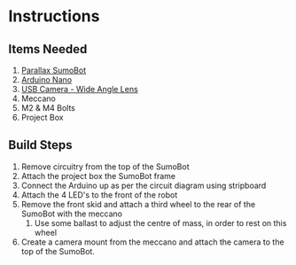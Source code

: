 # Instructions
## Items Needed
1. [Parallax SumoBot](https://www.parallax.com/product/27402)
1. [Arduino Nano](https://store.arduino.cc/arduino-nano)
1. [USB Camera - Wide Angle Lens](https://www.amazon.co.uk/ELP-Support-Security-Conference-megapixel/dp/B01C2PIB56/ref=sr_1_8?keywords=elp+usb+camera&qid=1558566784&s=gateway&sr=8-8)
1. Meccano
1. M2 & M4 Bolts
1. Project Box

## Build Steps
1. Remove circuitry from the top of the SumoBot
1. Attach the project box the SumoBot frame
1. Connect the Arduino up as per the circuit diagram using stripboard
1. Attach the 4 LED's to the front of the robot
1. Remove the front skid and attach a third wheel to the rear of the SumoBot with the meccano
    1. Use some ballast to adjust the centre of mass, in order to rest on this wheel
1. Create a camera mount from the meccano and attach the camera to the top of the SumoBot.
